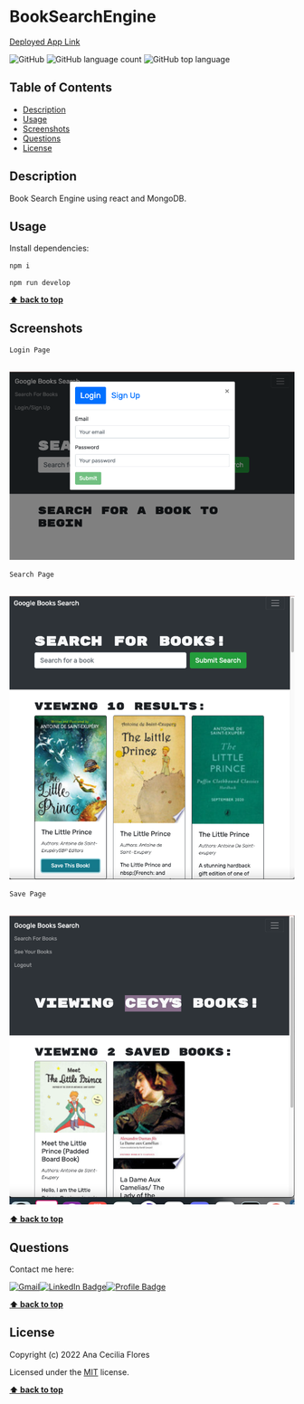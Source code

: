 # BookSearchEngine

[Deployed App Link]()

![GitHub](https://img.shields.io/github/license/anacecyflores1/BookSearchEngine)
![GitHub language count](https://img.shields.io/github/languages/count/anacecyflores1/BookSearchEngine)
![GitHub top language](https://img.shields.io/github/languages/top/anacecyflores1/BookSearchEngine)

## Table of Contents

- [Description](#description)
- [Usage](#usage)
- [Screenshots](#screenshots)
- [Questions](#questions)
- [License](#license)

## Description

Book Search Engine using react and MongoDB.

## Usage

Install dependencies:

```
npm i
```

```
npm run develop
```

**[⬆ back to top](#table-of-contents)**

## Screenshots

```
Login Page
```

<br>
<img src="./src/assets/login.png" alt="Login Page" title="Login Page"> 
<br>

```
Search Page
```

<br>
<img src="./src/assets/search.png" alt="Search Page" title="Search Page"> 
<br>

```
Save Page
```

<br>
<img src="./src/assets/saved.png" alt="Save Page" title="Save Page"> 
<br>

**[⬆ back to top](#table-of-contents)**

## Questions

Contact me here:

<a href="mailto: anacecyflores1@gmail.com"><img src="https://img.shields.io/badge/Gmail-D14836?style=for-the-badge&logo=gmail&logoColor=white&color=071A2C" alt="Gmail"/></a><a href="https://www.linkedin.com/in/anacecyflores/"><img src="https://img.shields.io/badge/LinkedIn-blue?style=for-the-badge&logo=linkedin&logoColor=white&color=071A2C" alt="LinkedIn Badge"/></a><a href="https://cecy-professional-portfolio.herokuapp.com/" target="_blank"><img src="https://img.shields.io/badge/Profile-430098?style=for-the-badge&logo=heroku&logoColor=white&color=071A2C" alt="Profile Badge"/></a>

**[⬆ back to top](#table-of-contents)**

## License

Copyright (c) 2022 Ana Cecilia Flores

Licensed under the [MIT](LICENSE) license.

**[⬆ back to top](#table-of-contents)**
